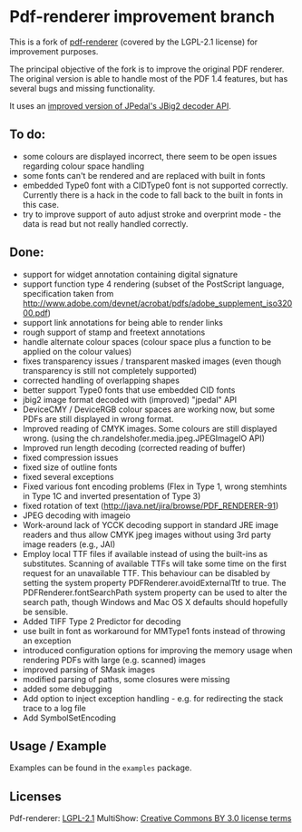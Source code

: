 Pdf-renderer improvement branch
=============================

This is a fork of [pdf-renderer](http://java.net/projects/pdf-renderer) (covered by the LGPL-2.1 license) for improvement purposes.

The principal objective of the fork is to improve the original PDF renderer. The original version is able to handle most of the PDF 1.4 features, but has several bugs and missing functionality.

It uses an [improved version of JPedal's JBig2 decoder API](https://github.com/Borisvl/JBIG2-Image-Decoder).

To do:
------
* some colours are displayed incorrect, there seem to be open issues regarding colour space handling
* some fonts can't be rendered and are replaced with built in fonts 
* embedded Type0 font with a CIDType0 font is not supported correctly. Currently there is a hack in the code to fall back to the built in fonts in this case.
* try to improve support of auto adjust stroke and overprint mode - the data is read but not really handled correctly.

Done:
-----
* support for widget annotation containing digital signature
* support function type 4 rendering (subset of the PostScript language, specification taken from http://www.adobe.com/devnet/acrobat/pdfs/adobe_supplement_iso32000.pdf)
* support link annotations for being able to render links
* rough support of stamp and freetext annotations
* handle alternate colour spaces (colour space plus a function to be applied on the colour values)
* fixes transparency issues / transparent masked images (even though transparency is still not completely supported)
* corrected handling of overlapping shapes
* better support Type0 fonts that use embedded CID fonts
* jbig2 image format decoded with (improved) "jpedal" API
* DeviceCMY / DeviceRGB colour spaces are working now, but some PDFs are still displayed in wrong format.
* Improved reading of CMYK images. Some colours are still displayed wrong. (using the ch.randelshofer.media.jpeg.JPEGImageIO API)
* Improved run length decoding (corrected reading of buffer) 
* fixed compression issues
* fixed size of outline fonts 
* fixed several exceptions
* Fixed various font encoding problems (Flex in Type 1, wrong stemhints in Type 1C and inverted presentation of Type 3)
* fixed rotation of text (http://java.net/jira/browse/PDF_RENDERER-91)
* JPEG decoding with imageio
* Work-around lack of YCCK decoding support in standard JRE image readers and thus allow CMYK jpeg images without using 3rd party image readers (e.g., JAI)
* Employ local TTF files if available instead of using the built-ins as substitutes. Scanning of available TTFs will take some time on the first request for an unavailable TTF. This behaviour can be disabled by setting the system property PDFRenderer.avoidExternalTtf to true. The PDFRenderer.fontSearchPath system property can be used to alter the search path, though Windows and Mac OS X defaults should hopefully be sensible. 
* Added TIFF Type 2 Predictor for decoding
* use built in font as workaround for MMType1 fonts instead of throwing an exception
* introduced configuration options for improving the memory usage when rendering PDFs with large (e.g. scanned) images
* improved parsing of SMask images
* modified parsing of paths, some closures were missing
* added some debugging
* Add option to inject exception handling - e.g. for redirecting the stack trace to a log file
* Add SymbolSetEncoding

Usage / Example
-------
Examples can be found in the `examples` package.

Licenses
-------
Pdf-renderer: [LGPL-2.1](https://java.net/projects/pdf-renderer)
MultiShow: [Creative Commons BY 3.0 license terms](http://www.randelshofer.ch/multishow/doc/license.html)
